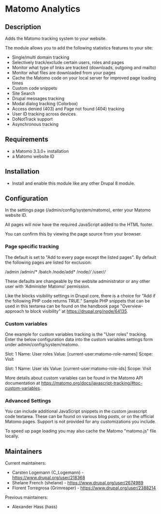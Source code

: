 # Matomo Analytics


## Description

Adds the Matomo tracking system to your website.

The module allows you to add the following statistics features to your site:
* Single/multi domain tracking
* Selectively track/exclude certain users, roles and pages
* Monitor what type of links are tracked (downloads, outgoing and mailto)
* Monitor what files are downloaded from your pages
* Cache the Matomo code on your local server for improved page loading times
* Custom code snippets
* Site Search
* Drupal messages tracking
* Modal dialog tracking (Colorbox)
* Access denied (403) and Page not found (404) tracking
* User ID tracking across devices
* DoNotTrack support
* Asynchronous tracking


## Requirements

* a Matomo 3.3.0+ installation
* a Matomo website ID


## Installation

* Install and enable this module like any other Drupal 8 module.


## Configuration

In the settings page (/admin/config/system/matomo), enter your Matomo website
ID.

All pages will now have the required JavaScript added to the HTML footer.

You can confirm this by viewing the page source from your browser.


### Page specific tracking

The default is set to "Add to every page except the listed pages". By
default the following pages are listed for exclusion:

/admin
/admin/*
/batch
/node/add*
/node/*/*
/user/*/*

These defaults are changeable by the website administrator or any other
user with 'Administer Matomo' permission.

Like the blocks visibility settings in Drupal core, there is a choice for
"Add if the following PHP code returns TRUE." Sample PHP snippets that can be
used in this textarea can be found on the handbook page "Overview-approach to
block visibility" at https://drupal.org/node/64135.

### Custom variables

One example for custom variables tracking is the "User roles" tracking. Enter
the below configuration data into the custom variables settings form under
admin/config/system/matomo.

Slot: 1
Name: User roles
Value: [current-user:matomo-role-names]
Scope: Visit

Slot: 1
Name: User ids
Value: [current-user:matomo-role-ids]
Scope: Visit

More details about custom variables can be found in the Matomo API documentation
at https://matomo.org/docs/javascript-tracking/#toc-custom-variables.


### Advanced Settings

You can include additional JavaScript snippets in the custom javascript
code textarea. These can be found on various blog posts, or on the
official Matomo pages. Support is not provided for any customizations
you include.

To speed up page loading you may also cache the Matomo "matomo.js"
file locally.


## Maintainers

Current maintainers:
* Carsten Logemann (C_Logemann) - https://www.drupal.org/user/218368
* Shelane French (shelane) - https://www.drupal.org/user/2674989
* Florent Torregrosa (Grimreaper) - https://www.drupal.org/user/2388214

Previous maintainers:
* Alexander Hass (hass)
